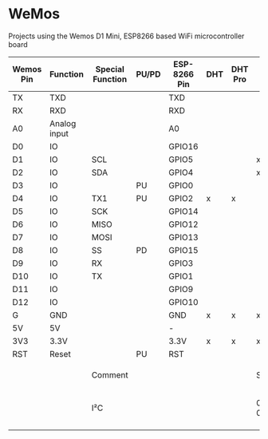 # WeMos
Projects using the Wemos D1 Mini, ESP8266 based WiFi microcontroller board

| Wemos Pin 	| Function     	| Special Function 	| PU/PD 	| ESP-8266 Pin 	| DHT 	| DHT Pro 	| OLED 64x48 	| 1-Button   	| WS2812B 	| Relay V2 	| Motor             	| MicroSD 	| Battery 	| Proto 	| 8x8 LED Matrix    	| OLED 128x64 	| SI7021 	| Neopixel Jewel 7 	| Comment        	|
|----------	|--------------	|-----------------	|-------	|-------------	|-----	|---------	|-----------	|------------	|---------	|----------	|-------------------	|---------	|---------	|-------	|-------------------	|------------	|--------	|-----------------	|----------------	|
| TX       	| TXD          	|                 	|       	| TXD         	|     	|         	|           	|            	|         	|          	|                   	|         	|         	| x     	|                   	|            	|        	|                 	|                	|
| RX       	| RXD          	|                 	|       	| RXD         	|     	|         	|           	|            	|         	|          	|                   	|         	|         	| x     	|                   	|            	|        	|                 	|                	|
| A0       	| Analog input 	|                 	|       	| A0          	|     	|         	|           	|            	|         	|          	|                   	|         	|         	| x     	|                   	|            	|        	|                 	| max 3.2V input 	|
| D0       	| IO           	|                 	|       	| GPIO16      	|     	|         	|           	|            	|         	|          	|                   	|         	|         	| x     	|                   	|            	|        	|                 	|                	|
| D1       	| IO           	| SCL             	|       	| GPIO5       	|     	|         	| x         	|            	|         	| x        	| x                 	|         	|         	| x     	| x                 	| x          	| x      	|                 	|                	|
| D2       	| IO           	| SDA             	|       	| GPIO4       	|     	|         	| x         	|            	| x       	|          	| x                 	|         	|         	| x     	| x                 	| x          	| x      	|                 	|                	|
| D3       	| IO           	|                 	| PU    	| GPIO0       	|     	|         	|           	| x          	|         	|          	|                   	|         	|         	| x     	|                   	|            	|        	|                 	|                	|
| D4       	| IO           	| TX1             	| PU    	| GPIO2       	| x    	| x       	|           	|            	|         	|          	|                   	|         	|         	| x     	|                   	|            	|        	| x               	| BUILTIN_LED    	|
| D5       	| IO           	| SCK             	|       	| GPIO14      	|     	|         	|           	|            	|         	|          	|                   	| x       	|         	| x     	|                   	|            	|        	|                 	|                	|
| D6       	| IO           	| MISO            	|       	| GPIO12      	|     	|         	|           	|            	|         	|          	|                   	| x       	|         	| x     	|                   	|            	|        	|                 	|                	|
| D7       	| IO           	| MOSI            	|       	| GPIO13      	|     	|         	|           	|            	|         	|          	|                   	| x       	|         	| x     	|                   	|            	|        	|                 	|                	|
| D8       	| IO           	| SS              	| PD    	| GPIO15      	|     	|         	|           	|            	|         	|          	|                   	| x       	|         	| x     	|                   	|            	|        	|                 	|                	|
| D9       	| IO           	| RX              	|       	| GPIO3       	|     	|         	|           	|            	|         	|          	|                   	|         	|         	|       	|                   	|            	|        	|                 	|                	|
| D10      	| IO           	| TX              	|       	| GPIO1       	|     	|         	|           	|            	|         	|          	|                   	|         	|         	|       	|                   	|            	|        	|                 	|                	|
| D11      	| IO           	|                 	|       	| GPIO9       	|     	|         	|           	|            	|         	|          	|                   	|         	|         	|       	|                   	|            	|        	|                 	|                	|
| D12      	| IO           	|                 	|       	| GPIO10      	|     	|         	|           	|            	|         	|          	|                   	|         	|         	|       	|                   	|            	|        	|                 	|                	|
| G        	| GND          	|                 	|       	| GND         	| x   	| x       	| x         	| x          	| x       	| x        	| x                 	| x       	| x       	| x     	| x                 	| x          	| x      	| x               	|                	|
| 5V       	| 5V           	|                 	|       	| -           	|     	|         	|           	|            	|         	| x        	|                   	|         	| x       	| x     	|                   	|            	|        	| x               	|                	|
| 3V3      	| 3.3V         	|                 	|       	| 3.3V        	| x   	| x       	| x         	|            	| x       	|          	| x                 	| x       	|         	| x     	| x                 	| x          	| x      	|                 	|                	|
| RST      	| Reset        	|                 	| PU    	| RST         	|     	|         	|           	|            	|         	|          	|                   	|         	|         	| x     	|                   	|            	|        	|                 	|                	|
|          	|              	|                 	|       	|             	|     	|         	|           	|            	|         	|          	|                   	|         	|         	|       	|                   	|            	|        	|                 	|                	|
|          	|              	| Comment         	|       	|             	|     	|         	| SSD1306   	| Low Active 	|         	|          	|                   	|         	|         	|       	| HT16K33           	| SSD1306    	|        	|                 	|                	|
|          	|              	| I²C             	|       	|             	|     	|         	| 0x3C\* 0x3D	|            	|         	|          	| 0x2D 0x2E 0x2F 0x30\* |         	|         	|       	| 0x70\* 0x71 0x72 0x73 	| 0x3C 0x3D\*  	| 0x40\*  	|                 	|                	|
